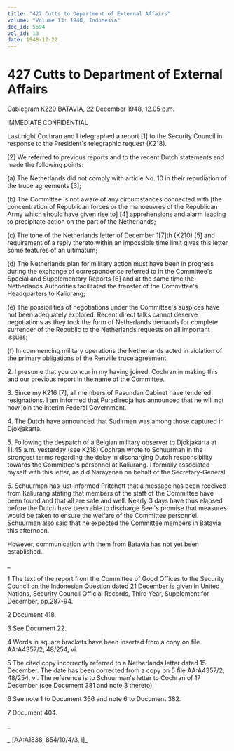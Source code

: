 ```yaml
---
title: "427 Cutts to Department of External Affairs"
volume: "Volume 13: 1948, Indonesia"
doc_id: 5694
vol_id: 13
date: 1948-12-22
---
```


# 427 Cutts to Department of External Affairs

Cablegram K220 BATAVIA, 22 December 1948, 12.05 p.m.

IMMEDIATE CONFIDENTIAL

Last night Cochran and I telegraphed a report [1] to the Security Council in response to the President's telegraphic request (K218).

[2] We referred to previous reports and to the recent Dutch statements and made the following points:

(a) The Netherlands did not comply with article No. 10 in their repudiation of the truce agreements [3];

(b) The Committee is not aware of any circumstances connected with [the concentration of Republican forces or the manoeuvres of the Republican Army which should have given rise to] [4] apprehensions and alarm leading to precipitate action on the part of the Netherlands;

(c) The tone of the Netherlands letter of December 1[7]th (K210) [5] and requirement of a reply thereto within an impossible time limit gives this letter some features of an ultimatum;

(d) The Netherlands plan for military action must have been in progress during the exchange of correspondence referred to in the Committee's Special and Supplementary Reports [6] and at the same time the Netherlands Authorities facilitated the transfer of the Committee's Headquarters to Kaliurang;

(e) The possibilities of negotiations under the Committee's auspices have not been adequately explored. Recent direct talks cannot deserve negotiations as they took the form of Netherlands demands for complete surrender of the Republic to the Netherlands requests on all important issues;

(f) In commencing military operations the Netherlands acted in violation of the primary obligations of the Renville truce agreement.

2\. I presume that you concur in my having joined. Cochran in making this and our previous report in the name of the Committee.

3\. Since my K216 [7], all members of Pasundan Cabinet have tendered resignations. I am informed that Puradiredja has announced that he will not now join the interim Federal Government.

4\. The Dutch have announced that Sudirman was among those captured in Djokjakarta.

5\. Following the despatch of a Belgian military observer to Djokjakarta at 11.45 a.m. yesterday (see K218) Cochran wrote to Schuurman in the strongest terms regarding the delay in discharging Dutch responsibility towards the Committee's personnel at Kaliurang. I formally associated myself with this letter, as did Narayanan on behalf of the Secretary-General.

6\. Schuurman has just informed Pritchett that a message has been received from Kaliurang stating that members of the staff of the Committee have been found and that all are safe and well. Nearly 3 days have thus elapsed before the Dutch have been able to discharge Beel's promise that measures would be taken to ensure the welfare of the Committee personnel. Schuurman also said that he expected the Committee members in Batavia this afternoon.

However, communication with them from Batavia has not yet been established.

_

1 The text of the report from the Committee of Good Offices to the Security Council on the Indonesian Question dated 21 December is given in United Nations, Security Council Official Records, Third Year, Supplement for December, pp.287-94.

2 Document 418.

3 See Document 22.

4 Words in square brackets have been inserted from a copy on file AA:A4357/2, 48/254, vi.

5 The cited copy incorrectly referred to a Netherlands letter dated 15 December. The date has been corrected from a copy on 5 file AA:A4357/2, 48/254, vi. The reference is to Schuurman's letter to Cochran of 17 December (see Document 381 and note 3 thereto).

6 See note 1 to Document 366 and note 6 to Document 382.

7 Document 404.

_

_ [AA:A1838, 854/10/4/3, i]_
